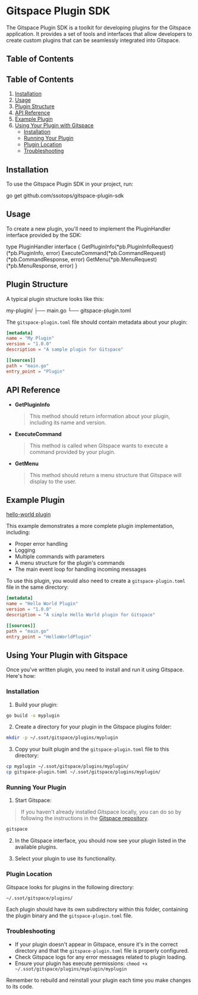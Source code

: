 # Gitspace Plugin SDK

The Gitspace Plugin SDK is a toolkit for developing plugins for the Gitspace application. It provides a set of tools and interfaces that allow developers to create custom plugins that can be seamlessly integrated into Gitspace.

## Table of Contents

## Table of Contents

1. [Installation](#installation)
2. [Usage](#usage)
3. [Plugin Structure](#plugin-structure)
4. [API Reference](#api-reference)
5. [Example Plugin](#example-plugin)
6. [Using Your Plugin with Gitspace](#using-your-plugin-with-gitspace)
   - [Installation](#installation-1)
   - [Running Your Plugin](#running-your-plugin)
   - [Plugin Location](#plugin-location)
   - [Troubleshooting](#troubleshooting)

## Installation

To use the Gitspace Plugin SDK in your project, run:

go get github.com/ssotops/gitspace-plugin-sdk

## Usage
To create a new plugin, you'll need to implement the PluginHandler interface provided by the SDK:

type PluginHandler interface {
    GetPluginInfo(*pb.PluginInfoRequest) (*pb.PluginInfo, error)
    ExecuteCommand(*pb.CommandRequest) (*pb.CommandResponse, error)
    GetMenu(*pb.MenuRequest) (*pb.MenuResponse, error)
}

## Plugin Structure
A typical plugin structure looks like this:

my-plugin/
├── main.go
└── gitspace-plugin.toml

The `gitspace-plugin.toml` file should contain metadata about your plugin:

```toml
[metadata]
name = "My Plugin"
version = "1.0.0"
description = "A sample plugin for Gitspace"

[[sources]]
path = "main.go"
entry_point = "Plugin"
```

## API Reference
- **GetPluginInfo**
  > This method should return information about your plugin, including its name and version.
- **ExecuteCommand**
  > This method is called when Gitspace wants to execute a command provided by your plugin.
- **GetMenu**
  > This method should return a menu structure that Gitspace will display to the user.

## Example Plugin
[hello-world plugin](https://github.com/ssotops/gitspace-plugin-sdk/blob/master/examples/hello-world/main.go)


This example demonstrates a more complete plugin implementation, including:

- Proper error handling
- Logging
- Multiple commands with parameters
- A menu structure for the plugin's commands
- The main event loop for handling incoming messages

To use this plugin, you would also need to create a `gitspace-plugin.toml` file in the same directory:

```toml
[metadata]
name = "Hello World Plugin"
version = "1.0.0"
description = "A simple Hello World plugin for Gitspace"

[[sources]]
path = "main.go"
entry_point = "HelloWorldPlugin"
```

## Using Your Plugin with Gitspace

Once you've written plugin, you need to install and run it using Gitspace. Here's how:

### Installation

1. Build your plugin:
```sh
go build -o myplugin
```

2. Create a directory for your plugin in the Gitspace plugins folder:
```sh
mkdir -p ~/.ssot/gitspace/plugins/myplugin
```

3. Copy your built plugin and the `gitspace-plugin.toml` file to this directory:
```sh
cp myplugin ~/.ssot/gitspace/plugins/myplugin/
cp gitspace-plugin.toml ~/.ssot/gitspace/plugins/myplugin/
```

### Running Your Plugin

1. Start Gitspace:

> If you haven't already installed Gitspace locally, you can do so by following the instructions in the [Gitspace repository](https://github.com/ssotops/gitspace).

```sh
gitspace
```

2. In the Gitspace interface, you should now see your plugin listed in the available plugins.

3. Select your plugin to use its functionality.

### Plugin Location

Gitspace looks for plugins in the following directory:
```sh
~/.ssot/gitspace/plugins/
```

Each plugin should have its own subdirectory within this folder, containing the plugin binary and the `gitspace-plugin.toml` file.

### Troubleshooting

- If your plugin doesn't appear in Gitspace, ensure it's in the correct directory and that the `gitspace-plugin.toml` file is properly configured.
- Check Gitspace logs for any error messages related to plugin loading.
- Ensure your plugin has execute permissions: `chmod +x ~/.ssot/gitspace/plugins/myplugin/myplugin`

Remember to rebuild and reinstall your plugin each time you make changes to its code.
